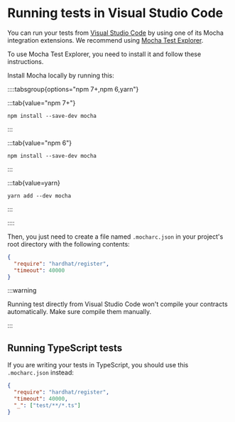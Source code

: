 # Running tests in Visual Studio Code

You can run your tests from [Visual Studio Code](https://code.visualstudio.com) by using one of its Mocha integration extensions. We recommend using [Mocha Test Explorer](https://marketplace.visualstudio.com/items?itemName=hbenl.vscode-mocha-test-adapter).

To use Mocha Test Explorer, you need to install it and follow these instructions.

Install Mocha locally by running this:

::::tabsgroup{options="npm 7+,npm 6,yarn"}

:::tab{value="npm 7+"}

```
npm install --save-dev mocha
```

:::

:::tab{value="npm 6"}

```
npm install --save-dev mocha
```

:::

:::tab{value=yarn}

```
yarn add --dev mocha
```

:::

::::

Then, you just need to create a file named `.mocharc.json` in your project's root directory with the following contents:

```json
{
  "require": "hardhat/register",
  "timeout": 40000
}
```

:::warning

Running test directly from Visual Studio Code won't compile your contracts automatically. Make sure compile them manually.

:::

## Running TypeScript tests

If you are writing your tests in TypeScript, you should use this `.mocharc.json` instead:

```json
{
  "require": "hardhat/register",
  "timeout": 40000,
  "_": ["test/**/*.ts"]
}
```

